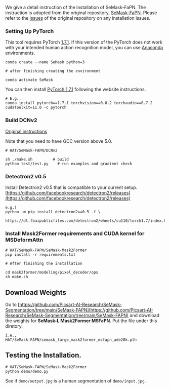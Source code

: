 We give a detail instruction of the installation of SeMask-FaPN. The instruction is adopted from the original repository, [SeMask-FaPN](https://github.com/Picsart-AI-Research/SeMask-Segmentation/tree/main/SeMask-FAPN). Please refer to the [issues](https://github.com/Picsart-AI-Research/SeMask-Segmentation/issues) of the original repository on any installation issues.

### Setting Up PyTorch

This tool requires PyTorch [1.7.1](https://pytorch.org/get-started/previous-versions/#v171). 
If this version of the PyTorch does not work with your intended human action recognition model, you can use [Anaconda](https://anaconda.org) environments. 

```
conda create --name SeMask python=3

# after finishing creating the environment

conda activate SeMask
```

You can then install [PyTorch 1.7.1](https://pytorch.org/get-started/previous-versions/#v171) following the website instructions.

```
# E.g.,
conda install pytorch==1.7.1 torchvision==0.8.2 torchaudio==0.7.2 cudatoolkit=11.0 -c pytorch
```


### Build DCNv2

[Original instructions](https://github.com/Picsart-AI-Research/SeMask-Segmentation/tree/main/SeMask-FAPN/DCNv2)

Note that you need to have GCC version above 5.0.

```
# HAT/SeMask-FAPN/DCNv2

sh ./make.sh         # build
python test/test.py    # run examples and gradient check 
```


### Detectron2 v0.5

Install Detectron2 v0.5 that is compatible to your current setup.
[https://github.com/facebookresearch/detectron2/releases](https://github.com/facebookresearch/detectron2/releases)

```
e.g.)
python -m pip install detectron2==0.5 -f \
  https://dl.fbaipublicfiles.com/detectron2/wheels/cu110/torch1.7/index.html
```

### Install Mask2Former requirements and CUDA kernel for MSDeformAttn

```
# HAT/SeMask-FAPN/SeMask-Mask2Former
pip install -r requirements.txt

# After finishing the installation

cd mask2former/modeling/pixel_decoder/ops
sh make.sh
```

## Download Weights

Go to [https://github.com/Picsart-AI-Research/SeMask-Segmentation/tree/main/SeMask-FAPN](https://github.com/Picsart-AI-Research/SeMask-Segmentation/tree/main/SeMask-FAPN) and download the weights for **SeMask-L Mask2Former MSFaPN**. Put the file under this diretory.

```
i.e., 
HAT/SeMask-FAPN/semask_large_mask2former_msfapn_ade20k.pth
```

## Testing the Installation.

```
# HAT/SeMask-FAPN/SeMask-Mask2Former
python demo/demo.py
```

See if `demo/output.jpg` is a human segmentation of `demo/input.jpg`.
